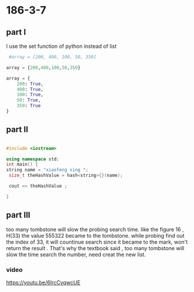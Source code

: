 # 186-3-7

## part I 
I use the set function of python instead of list
``` python
 #array = [200, 400, 100, 50, 350]

array = {200,400,100,50,350}

array = {
    200: True,
    400: True,
    100: True,
    50: True,
    350: True
}


```
## part II 
``` C++

#include <iostream>

using namespace std;
int main() {
string name = "xiaofeng xing ";
 size_t theHashValue = hash<string>{}(name);

 cout << theHashValue ;

}
```

## part III

too many tombstone will slow the probing search time. like the figure 16 , H(33) the value 555322 became to the tombstone. while probing find out the index of 33, it will countinue search since it became to the mark, won't return the result . That's why the textbook said , too many tombstone will slow the time search the number, need creat the new list. 


### video 
https://youtu.be/6IrcCvqwcUE







